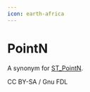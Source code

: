 ```yaml
---
icon: earth-africa
---
```


# PointN

A synonym for [ST\_PointN](st_pointn.md).

CC BY-SA / Gnu FDL
